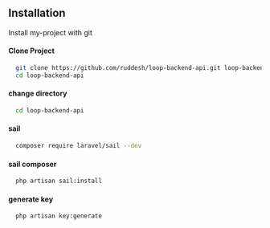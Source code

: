 
## Installation

Install my-project with git

#### Clone Project
```bash
  git clone https://github.com/ruddesh/loop-backend-api.git loop-backend-api
  cd loop-backend-api
```
#### change directory
```bash
  cd loop-backend-api
```
#### sail
```bash
  composer require laravel/sail --dev
```
#### sail composer
```bash
  php artisan sail:install
```
#### generate key
```bash
  php artisan key:generate
```